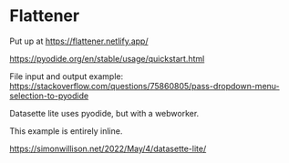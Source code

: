 # Flattener

Put up at https://flattener.netlify.app/

https://pyodide.org/en/stable/usage/quickstart.html

File input and output example:
https://stackoverflow.com/questions/75860805/pass-dropdown-menu-selection-to-pyodide

Datasette lite uses pyodide, but with a webworker.

This example is entirely inline.

https://simonwillison.net/2022/May/4/datasette-lite/
